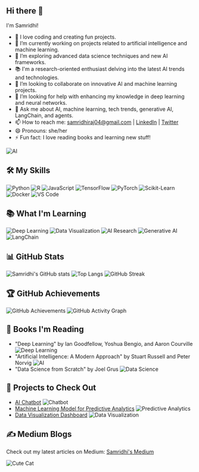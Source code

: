 

## Hi there 👋

I'm Samridhi!

- 🌸 I love coding and creating fun projects.
- 🔭 I’m currently working on projects related to artificial intelligence and machine learning.
- 🌱 I’m exploring advanced data science techniques and new AI frameworks.
- 📚 I'm a research-oriented enthusiast delving into the latest AI trends and technologies.
- 👯 I’m looking to collaborate on innovative AI and machine learning projects.
- 🤔 I’m looking for help with enhancing my knowledge in deep learning and neural networks.
- 💬 Ask me about AI, machine learning, tech trends, generative AI, LangChain, and agents.
- 📫 How to reach me: [samridhiraj04@gmail.com](mailto:samridhiraj04@gmail.com) | [LinkedIn](https://www.linkedin.com/in/samridhi-raj-sinha-a96520217/) | [Twitter](https://twitter.com/samisindilemma)
- 😄 Pronouns: she/her
- ⚡ Fun fact: I love reading books and learning new stuff!

![AI](https://media.giphy.com/media/LmNwrBhejkK9EFP504/giphy.gif)

## 🛠️ My Skills
![Python](https://img.shields.io/badge/-Python-3776AB?style=flat&logo=python&logoColor=white)
![R](https://img.shields.io/badge/-R-276DC3?style=flat&logo=r&logoColor=white)
![JavaScript](https://img.shields.io/badge/-JavaScript-F7DF1E?style=flat&logo=javascript&logoColor=black)
![TensorFlow](https://img.shields.io/badge/-TensorFlow-FF6F00?style=flat&logo=tensorflow&logoColor=white)
![PyTorch](https://img.shields.io/badge/-PyTorch-EE4C2C?style=flat&logo=pytorch&logoColor=white)
![Scikit-Learn](https://img.shields.io/badge/-Scikit--Learn-F7931E?style=flat&logo=scikit-learn&logoColor=white)
![Docker](https://img.shields.io/badge/-Docker-2496ED?style=flat&logo=docker&logoColor=white)
![VS Code](https://img.shields.io/badge/-VS%20Code-007ACC?style=flat&logo=visual-studio-code&logoColor=white)

## 📚 What I'm Learning
![Deep Learning](https://img.shields.io/badge/-Deep%20Learning-007ACC?style=flat&logo=tensorflow&logoColor=white)
![Data Visualization](https://img.shields.io/badge/-Data%20Visualization-FF6F00?style=flat&logo=chart-bar&logoColor=white)
![AI Research](https://img.shields.io/badge/-AI%20Research-276DC3?style=flat&logo=researchgate&logoColor=white)
![Generative AI](https://img.shields.io/badge/-Generative%20AI-FF6F00?style=flat&logo=python&logoColor=white)
![LangChain](https://img.shields.io/badge/-LangChain-3776AB?style=flat&logo=python&logoColor=white)

## 📊 GitHub Stats
![Samridhi's GitHub stats](https://github-readme-stats.vercel.app/api?username=sam22ridhi&show_icons=true&count_private=true&theme=radical&hide=prs)
![Top Langs](https://github-readme-stats.vercel.app/api/top-langs/?username=sam22ridhi&layout=compact&theme=radical)
![GitHub Streak](https://github-readme-streak-stats.herokuapp.com/?user=sam22ridhi&theme=radical)

## 🏆 GitHub Achievements
![GitHub Achievements](https://github-profile-trophy.vercel.app/?username=sam22ridhi&theme=dracula)
![GitHub Activity Graph](https://github-readme-activity-graph.cyclic.app/graph?username=sam22ridhi&theme=dracula)

## 📖 Books I'm Reading
- "Deep Learning" by Ian Goodfellow, Yoshua Bengio, and Aaron Courville ![Deep Learning](https://img.shields.io/badge/-Deep%20Learning-007ACC?style=flat&logo=tensorflow&logoColor=white)
- "Artificial Intelligence: A Modern Approach" by Stuart Russell and Peter Norvig ![AI](https://img.shields.io/badge/-Artificial%20Intelligence-276DC3?style=flat&logo=ai&logoColor=white)
- "Data Science from Scratch" by Joel Grus ![Data Science](https://img.shields.io/badge/-Data%20Science-FF6F00?style=flat&logo=python&logoColor=white)

## 🌟 Projects to Check Out
- [AI Chatbot](https://github.com/sam22ridhi/aichatbot) ![Chatbot](https://img.shields.io/badge/-AI%20Chatbot-007ACC?style=flat&logo=python&logoColor=white)
- [Machine Learning Model for Predictive Analytics](https://github.com/sam22ridhi/ml-predictive-analytics) ![Predictive Analytics](https://img.shields.io/badge/-Predictive%20Analytics-276DC3?style=flat&logo=scikit-learn&logoColor=white)
- [Data Visualization Dashboard](https://github.com/sam22ridhi/data-visualization-dashboard) ![Data Visualization](https://img.shields.io/badge/-Data%20Visualization-FF6F00?style=flat&logo=chart-bar&logoColor=white)

## ✍️ Medium Blogs
Check out my latest articles on Medium: [Samridhi's Medium](https://medium.com/@samridhi)

![Cute Cat](https://media.giphy.com/media/JIX9t2j0ZTN9S/giphy.gif)

